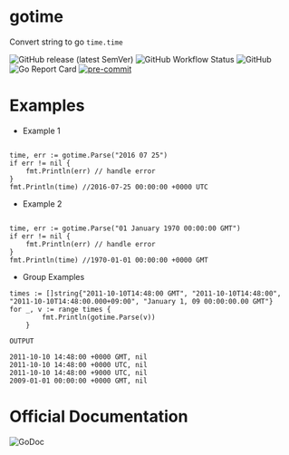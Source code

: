# gotime
Convert string to go `time.time`


![GitHub release (latest SemVer)](https://img.shields.io/github/v/release/emylincon/gotime?sort=semver&style=for-the-badge)
![GitHub Workflow Status](https://img.shields.io/github/workflow/status/emylincon/gotime/Go?style=for-the-badge)
![GitHub](https://img.shields.io/github/license/emylincon/gotime?style=for-the-badge)
![Go Report Card](https://goreportcard.com/badge/github.com/emylincon/gotime?style=for-the-badge)
[![pre-commit](https://img.shields.io/badge/pre--commit-enabled-brightgreen?logo=pre-commit&logoColor=white&style=for-the-badge)](https://github.com/pre-commit/pre-commit)


# Examples
* Example 1
```golang

time, err := gotime.Parse("2016 07 25")
if err != nil {
    fmt.Println(err) // handle error
}
fmt.Println(time) //2016-07-25 00:00:00 +0000 UTC
```

* Example 2
```golang

time, err := gotime.Parse("01 January 1970 00:00:00 GMT")
if err != nil {
    fmt.Println(err) // handle error
}
fmt.Println(time) //1970-01-01 00:00:00 +0000 GMT
```

* Group Examples
```golang
times := []string{"2011-10-10T14:48:00 GMT", "2011-10-10T14:48:00", "2011-10-10T14:48:00.000+09:00", "January 1, 09 00:00:00.00 GMT"}
for _, v := range times {
		fmt.Println(gotime.Parse(v))
	}

```
`OUTPUT`
```
2011-10-10 14:48:00 +0000 GMT, nil
2011-10-10 14:48:00 +0000 UTC, nil
2011-10-10 14:48:00 +9000 UTC, nil
2009-01-01 00:00:00 +0000 GMT, nil

```
# Official Documentation
<a style="text-decoration:none" href="https://godoc.org/github.com/emylincon/gotime" target="_blank">
    <img src="https://godoc.org/github.com/emylincon/gotime?status.svg" alt="GoDoc" />
</a>
